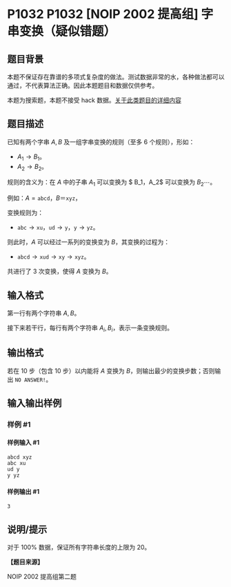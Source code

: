 # P1032 P1032 [NOIP 2002 提高组] 字串变换（疑似错题）

## 题目背景

本题不保证存在靠谱的多项式复杂度的做法。测试数据非常的水，各种做法都可以通过，不代表算法正确。因此本题题目和数据仅供参考。

本题为搜索题，本题不接受 hack 数据。[关于此类题目的详细内容](https://www.luogu.com.cn/paste/pf94n89x)

## 题目描述

已知有两个字串 $A,B$ 及一组字串变换的规则（至多 $6$ 个规则），形如：

- $A_1\to B_1$。
- $A_2\to B_2$。

规则的含义为：在 $A$ 中的子串 $A_1$ 可以变换为 $ B_1$，$A_2$ 可以变换为 $B_2\cdots$。

例如：$A=\texttt{abcd}$，$B＝\texttt{xyz}$，

变换规则为：

- $\texttt{abc}\rightarrow\texttt{xu}$，$\texttt{ud}\rightarrow\texttt{y}$，$\texttt{y}\rightarrow\texttt{yz}$。

则此时，$A$ 可以经过一系列的变换变为 $B$，其变换的过程为：

- $\texttt{abcd}\rightarrow\texttt{xud}\rightarrow\texttt{xy}\rightarrow\texttt{xyz}$。

共进行了 $3$ 次变换，使得 $A$ 变换为 $B$。

## 输入格式

第一行有两个字符串 $A,B$。

接下来若干行，每行有两个字符串 $A_i,B_i$，表示一条变换规则。

## 输出格式

若在 $10$ 步（包含 $10$ 步）以内能将 $A$ 变换为 $B$，则输出最少的变换步数；否则输出 `NO ANSWER!`。

## 输入输出样例

### 样例 #1

#### 样例输入 #1

```
abcd xyz
abc xu
ud y
y yz
```

#### 样例输出 #1

```
3
```

## 说明/提示

对于 $100\%$ 数据，保证所有字符串长度的上限为 $20$。

**【题目来源】**

NOIP 2002 提高组第二题
